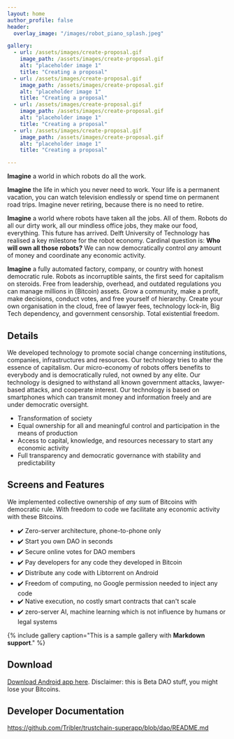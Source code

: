 ```yaml
---
layout: home
author_profile: false
header:
  overlay_image: "/images/robot_piano_splash.jpeg"

gallery:
  - url: /assets/images/create-proposal.gif
    image_path: /assets/images/create-proposal.gif
    alt: "placeholder image 1"
    title: "Creating a proposal"
  - url: /assets/images/create-proposal.gif
    image_path: /assets/images/create-proposal.gif
    alt: "placeholder image 1"
    title: "Creating a proposal"
  - url: /assets/images/create-proposal.gif
    image_path: /assets/images/create-proposal.gif
    alt: "placeholder image 1"
    title: "Creating a proposal"
  - url: /assets/images/create-proposal.gif
    image_path: /assets/images/create-proposal.gif
    alt: "placeholder image 1"
    title: "Creating a proposal"

---
```

**Imagine** a world in which robots do all the work.

**Imagine** the life in which you never need to work. Your life is a permanent vacation, you can watch television endlessly or spend time on permanent road trips. Imagine never retiring, because there is no need to retire.

**Imagine** a world where robots have taken all the jobs. All of them. Robots do all our dirty work, all our mindless office jobs, they make our food, everything. This future has arrived. Delft University of Technology has realised a key milestone for the robot economy. Cardinal question is: **Who will own all those robots?** We can now democratically control _any_ amount of money and coordinate any economic activity.

**Imagine** a fully automated factory, company, or country with honest democratic rule. Robots as incorruptible saints, the first seed for capitalism on steroids. Free from leadership, overhead, and outdated regulations you can manage millions in (Bitcoin) assets. Grow a community, make a profit, make decisions, conduct votes, and free yourself of hierarchy. Create your own organisation in the cloud, free of lawyer fees, technology lock-in, Big Tech dependency, and government censorship. Total existential freedom.

## Details
We developed technology to promote social change concerning institutions, companies, infrastructures and resources.
Our technology tries to alter the essence of capitalism. Our micro-economy of robots offers benefits to everybody and is democratically ruled, not owned by any elite.
Our technology is designed to withstand all known government attacks, lawyer-based attacks, and cooperate interest.
Our technology is based on smartphones which can transmit money and information freely and are under democratic oversight. 

- Transformation of society
- Equal ownership for all and meaningful control and participation in the means of production
- Access to capital, knowledge, and resources necessary to start any economic activity
- Full transparency and democratic governance with stability and predictability

## Screens and Features

We implemented collective ownership of _any_ sum of Bitcoins with democratic rule. With freedom to code we facilitate any economic activity with these Bitcoins.
- ✔️ Zero-server architecture, phone-to-phone only
- ✔️ Start you own DAO in seconds
- ✔️ Secure online votes for DAO members
- ✔️ Pay developers for any code they developed in Bitcoin
- ✔️ Distribute any code with Libtorrent on Android
- ✔️ Freedom of computing, no Google permission needed to inject any code
- ✔️ Native execution, no costly smart contracts that can't scale
- ✔️ zero-server AI, machine learning which is not influence by humans or legal systems

{% include gallery caption="This is a sample gallery with **Markdown support**." %}


## Download

[Download Android app here](https://github.com/Tribler/trustchain-superapp/actions?query=branch%3Adao).
Disclaimer: this is Beta DAO stuff, you might lose your Bitcoins.

## Developer Documentation

https://github.com/Tribler/trustchain-superapp/blob/dao/README.md
